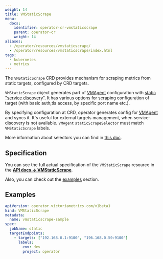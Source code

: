 ```yaml
---
weight: 14
title: VMStaticScrape
menu:
  docs:
    identifier: operator-cr-vmstaticscrape
    parent: operator-cr
    weight: 14
aliases:
  - /operator/resources/vmstaticscrape/
  - /operator/resources/vmstaticscrape/index.html
tags:
  - kubernetes
  - metrics
---
```

The `VMStaticScrape` CRD provides mechanism for scraping metrics from static targets, configured by CRD targets.

`VMStaticScrape` object generates part of [VMAgent](https://docs.victoriametrics.com/operator/resources/vmagent/) 
configuration with [static "service discovery"](https://docs.victoriametrics.com/victoriametrics/sd_configs/#static_configs).
It has various options for scraping configuration of target (with basic auth,tls access, by specific port name etc.).

By specifying configuration at CRD, operator generates config 
for [VMAgent](https://docs.victoriametrics.com/operator/resources/vmagent/) and syncs it. 
It's useful for external targets management, when service-discovery is not available. 
`VMAgent` `staticScrapeSelector` must match `VMStaticScrape` labels.

More information about selectors you can find in [this doc](https://docs.victoriametrics.com/operator/resources/vmagent/#scraping).

## Specification

You can see the full actual specification of the `VMStaticScrape` resource in
the **[API docs -> VMStaticScrape](https://docs.victoriametrics.com/operator/api/#vmstaticscrape)**.

Also, you can check out the [examples](#examples) section.

## Examples

```yaml
apiVersion: operator.victoriametrics.com/v1beta1
kind: VMStaticScrape
metadata:
  name: vmstaticscrape-sample
spec:
  jobName: static
  targetEndpoints:
    - targets: ["192.168.0.1:9100", "196.168.0.50:9100"]
      labels:
        env: dev
        project: operator
```
